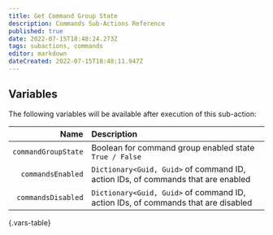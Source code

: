 ```yaml
---
title: Get Command Group State
description: Commands Sub-Actions Reference
published: true
date: 2022-07-15T18:48:24.273Z
tags: subactions, commands
editor: markdown
dateCreated: 2022-07-15T18:48:11.947Z
---
```


##  Variables

The following variables will be available after execution of this sub-action:

Name | Description
----:|:------------
| `commandGroupState` | Boolean for command group enabled state <br> `True / False`
| `commandsEnabled` | `Dictionary<Guid, Guid>` of command ID, action IDs, of commands that are enabled |
| `commandsDisabled` | `Dictionary<Guid, Guid>` of command ID, action IDs, of commands that are disabled |
{.vars-table}